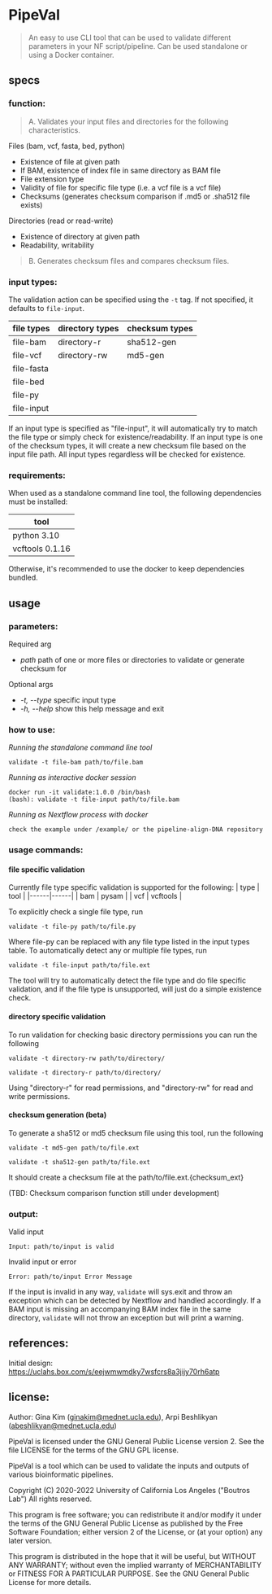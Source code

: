 # PipeVal
> An easy to use CLI tool that can be used to validate different parameters in your NF script/pipeline. Can be used standalone or using a Docker container.

## specs

### function:
> A. Validates your input files and directories for the following characteristics.

Files (bam, vcf, fasta, bed, python)
- Existence of file at given path
- If BAM, existence of index file in same directory as BAM file
- File extension type
- Validity of file for specific file type (i.e. a vcf file is a vcf file)
- Checksums (generates checksum comparison if .md5 or .sha512 file exists)

Directories (read or read-write)
- Existence of directory at given path
- Readability, writability

> B. Generates checksum files and compares checksum files.

### input types:
The validation action can be specified using the `-t` tag. If not specified, it defaults to `file-input`.

|file types|directory types|checksum types|
|----------|---------------|--------------|
|file-bam| directory-r | sha512-gen |
|file-vcf| directory-rw | md5-gen |
|file-fasta|
|file-bed|
|file-py|
|file-input|

If an input type is specified as "file-input", it will automatically try to match the file type or simply check for existence/readability.
If an input type is one of the checksum types, it will create a new checksum file based on the input file path.
All input types regardless will be checked for existence.

### requirements:
When used as a standalone command line tool, the following dependencies must be installed:

|tool|
|----|
|python 3.10|
|vcftools 0.1.16|

Otherwise, it's recommended to use the docker to keep dependencies bundled.

## usage

### parameters:

Required arg
- _path_ path of one or more files or directories to validate or generate checksum for

Optional args
- _-t, --type_ specific input type
- _-h, --help_ show this help message and exit

### how to use:

_Running the standalone command line tool_
```
validate -t file-bam path/to/file.bam
```

_Running as interactive docker session_
```
docker run -it validate:1.0.0 /bin/bash
(bash): validate -t file-input path/to/file.bam
```

_Running as Nextflow process with docker_
```
check the example under /example/ or the pipeline-align-DNA repository
```

### usage commands:
#### file specific validation
Currently file type specific validation is supported for the following:
| type | tool |
|------|------|
| bam | pysam |
| vcf | vcftools |

To explicitly check a single file type, run
```
validate -t file-py path/to/file.py
```
Where file-py can be replaced with any file type listed in the input types table.
To automatically detect any or multiple file types, run
```
validate -t file-input path/to/file.ext
```
The tool will try to automatically detect the file type and do file specific validation, and if the file type is unsupported, will just do a simple existence check.

#### directory specific validation
To run validation for checking basic directory permissions you can run the following

```
validate -t directory-rw path/to/directory/
```
```
validate -t directory-r path/to/directory/
```

Using "directory-r" for read permissions, and "directory-rw" for read and write permissions.

#### checksum generation (beta)
To generate a sha512 or md5 checksum file using this tool, run the following

```
validate -t md5-gen path/to/file.ext
```

```
validate -t sha512-gen path/to/file.ext
```

It should create a checksum file at the path/to/file.ext.{checksum_ext}

(TBD: Checksum comparison function still under development)

### output:
Valid input
```
Input: path/to/input is valid
```
Invalid input or error
```
Error: path/to/input Error Message
```

If the input is invalid in any way, `validate` will sys.exit and throw an exception which can be detected by Nextflow and handled accordingly.
If a BAM input is missing an accompanying BAM index file in the same directory, `validate` will not throw an exception but will print a warning.

## references:
Initial design: https://uclahs.box.com/s/eejwmwmdky7wsfcrs8a3jijy70rh6atp

## license:
Author: Gina Kim (ginakim@mednet.ucla.edu), Arpi Beshlikyan (abeshlikyan@mednet.ucla.edu)

PipeVal is licensed under the GNU General Public License version 2. See the file LICENSE for the terms of the GNU GPL license.

PipeVal is a tool which can be used to validate the inputs and outputs of various bioinformatic pipelines.

Copyright (C) 2020-2022 University of California Los Angeles ("Boutros Lab") All rights reserved.

This program is free software; you can redistribute it and/or modify it under the terms of the GNU General Public License as published by the Free Software Foundation; either version 2 of the License, or (at your option) any later version.

This program is distributed in the hope that it will be useful, but WITHOUT ANY WARRANTY; without even the implied warranty of MERCHANTABILITY or FITNESS FOR A PARTICULAR PURPOSE. See the GNU General Public License for more details.
